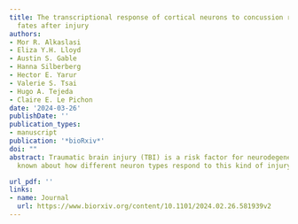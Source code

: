 ```yaml
---
title: The transcriptional response of cortical neurons to concussion reveals divergent
  fates after injury
authors:
- Mor R. Alkaslasi
- Eliza Y.H. Lloyd
- Austin S. Gable
- Hanna Silberberg
- Hector E. Yarur
- Valerie S. Tsai
- Hugo A. Tejeda
- Claire E. Le Pichon
date: '2024-03-26'
publishDate: ''
publication_types:
- manuscript
publication: '*bioRxiv*'
doi: ""
abstract: Traumatic brain injury (TBI) is a risk factor for neurodegeneration, however little is  
  known about how different neuron types respond to this kind of injury. In this study, we follow neuronal populations over several months after a single mild TBI (mTBI) to assess long ranging consequences of injury at the level of single, transcriptionally defined neuronal classes. We find that the stress responsive Activating Transcription Factor 3 (ATF3) defines a population of cortical neurons after mTBI. We show that neurons that activate ATF3 upregulate stress-related genes while repressing many genes, including commonly used markers for these cell types. Using an inducible reporter linked to ATF3, we genetically mark damaged cells to track them over time. Notably, we find that a population in layer V undergoes cell death acutely after injury, while another in layer II/III survives long term and retains the ability to fire action potentials. To investigate the mechanism controlling layer V neuron death, we genetically silenced candidate stress response pathways. We found that the axon injury responsive kinase MAP3K12, also known as dual leucine zipper kinase (DLK), is required for the layer V neuron death. This work provides a rationale for targeting the DLK signaling pathway as a therapeutic intervention for traumatic brain injury. Beyond this, our novel approach to track neurons after a mild, subclinical injury can inform our understanding of neuronal susceptibility to repeated impacts.

url_pdf: ''
links:
- name: Journal
  url: https://www.biorxiv.org/content/10.1101/2024.02.26.581939v2
---
```

